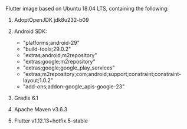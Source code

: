 Flutter image based on Ubuntu 18.04 LTS, containing the following:

1. AdoptOpenJDK jdk8u232-b09
2. Android SDK: 

	* "platforms;android-29" 
	* "build-tools;29.0.2" 
	* "extras;android;m2repository" 
	* "extras;google;m2repository" 
	* "extras;google;google_play_services" 
	* "extras;m2repository;com;android;support;constraint;constraint-layout;1.0.2" 
	* "add-ons;addon-google_apis-google-23"

3. Gradle 6.1
4. Apache Maven v3.6.3
5. Flutter v1.12.13+hotfix.5-stable

